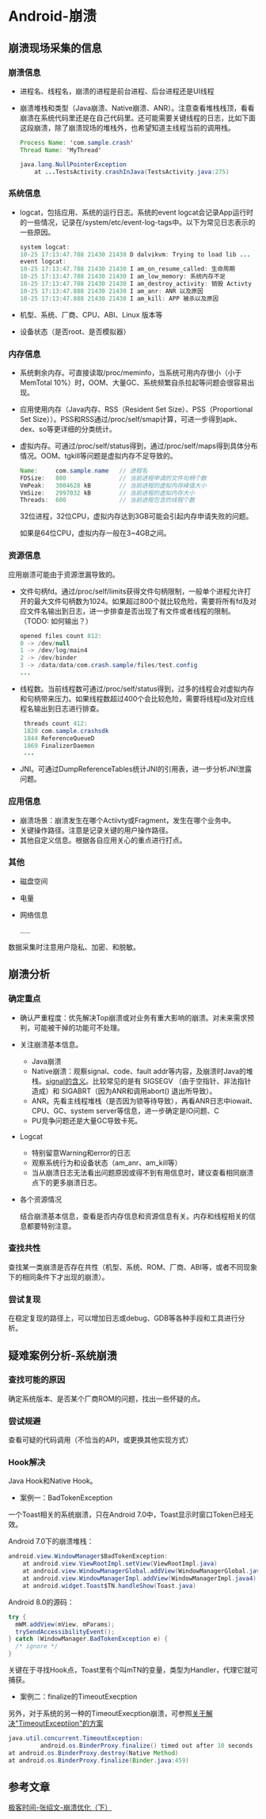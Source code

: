 # Android-崩溃

## 崩溃现场采集的信息

### 崩溃信息

- 进程名、线程名，崩溃的进程是前台进程、后台进程还是UI线程

- 崩溃堆栈和类型（Java崩溃、Native崩溃、ANR）。注意查看堆栈栈顶，看看崩溃在系统代码里还是在自己代码里。还可能需要关键线程的日志，比如下面这段崩溃，除了崩溃现场的堆栈外，也希望知道主线程当前的调用栈。

  ```java
  Process Name: 'com.sample.crash'
  Thread Name: 'MyThread'
  
  java.lang.NullPointerException
      at ...TestsActivity.crashInJava(TestsActivity.java:275)
  ```

### 系统信息

- logcat，包括应用、系统的运行日志。系统的event logcat会记录App运行时的一些情况，记录在/system/etc/event-log-tags中。以下为常见日志表示的一些原因。

  ```Java
  system logcat:
  10-25 17:13:47.788 21430 21430 D dalvikvm: Trying to load lib ... 
  event logcat:
  10-25 17:13:47.788 21430 21430 I am_on_resume_called: 生命周期
  10-25 17:13:47.788 21430 21430 I am_low_memory: 系统内存不足
  10-25 17:13:47.788 21430 21430 I am_destroy_activity: 销毁 Activty
  10-25 17:13:47.888 21430 21430 I am_anr: ANR 以及原因
  10-25 17:13:47.888 21430 21430 I am_kill: APP 被杀以及原因
  ```

  

- 机型、系统、厂商、CPU、ABI、Linux 版本等

- 设备状态（是否root、是否模拟器）

### 内存信息

- 系统剩余内存。可直接读取/proc/meminfo，当系统可用内存很小（小于MemTotal 10%）时，OOM、大量GC、系统频繁自杀拉起等问题会很容易出现。

- 应用使用内存（Java内存、RSS（Resident Set Size）、PSS（Proportional Set Size））。PSS和RSS通过/proc/self/smap计算，可进一步得到apk、dex、so等更详细的分类统计。

- 虚拟内存。可通过/proc/self/status得到，通过/proc/self/maps得到具体分布情况。OOM、tgkill等问题是虚拟内存不足导致的。

  ```Java
  Name:     com.sample.name   // 进程名
  FDSize:   800               // 当前进程申请的文件句柄个数
  VmPeak:   3004628 kB        // 当前进程的虚拟内存峰值大小
  VmSize:   2997032 kB        // 当前进程的虚拟内存大小
  Threads:  600               // 当前进程包含的线程个数
  ```

  32位进程，32位CPU，虚拟内存达到3GB可能会引起内存申请失败的问题。

  如果是64位CPU，虚拟内存一般在3~4GB之间。

### 资源信息

应用崩溃可能由于资源泄漏导致的。

- 文件句柄fd。通过/proc/self/limits获得文件句柄限制，一般单个进程允许打开的最大文件句柄数为1024。如果超过800个就比较危险，需要将所有fd及对应文件名输出到日志，进一步排查是否出现了有文件或者线程的限制。（TODO: 如何输出？）

  ```Java
  opened files count 812:
  0 -> /dev/null
  1 -> /dev/log/main4 
  2 -> /dev/binder
  3 -> /data/data/com.crash.sample/files/test.config
  ...
  ```

  

- 线程数。当前线程数可通过/proc/self/status得到，过多的线程会对虚拟内存和句柄带来压力。如果线程数超过400个会比较危险，需要将线程id及对应线程名输出到日志进行排查。

  ```Java
   threads count 412:               
   1820 com.sample.crashsdk                         
   1844 ReferenceQueueD                                             
   1869 FinalizerDaemon   
   ...  
  ```

- JNI。可通过DumpReferenceTables统计JNI的引用表，进一步分析JNI泄露问题。

### 应用信息

- 崩溃场景：崩溃发生在哪个Actiivty或Fragment，发生在哪个业务中。
- 关键操作路径。注意是记录关键的用户操作路径。
- 其他自定义信息。根据各自应用关心的重点进行打点。

### 其他

- 磁盘空间

- 电量

- 网络信息

  .....

数据采集时注意用户隐私、加密、和脱敏。

## 崩溃分析

### 确定重点

- 确认严重程度：优先解决Top崩溃或对业务有重大影响的崩溃。对未来需求预判，可能被干掉的功能可不处理。

- 关注崩溃基本信息。

  - Java崩溃
  - Native崩溃：观察signal、code、fault addr等内容，及崩溃时Java的堆栈。[signal的含义](https://www.mkssoftware.com/docs/man5/siginfo_t.5.asp "Title")。比较常见的是有 SIGSEGV （由于空指针、非法指针造成）和 SIGABRT（因为ANR和调用abort() 退出所导致）。
  - ANR。先看主线程堆栈（是否因为锁等待导致），再看ANR日志中iowait、CPU、GC、system server等信息，进一步确定是IO问题、C
  - PU竞争问题还是大量GC导致卡死。

- Logcat

  - 特别留意Warning和error的日志
  - 观察系统行为和设备状态（am_anr、am_kill等）
  - 当从崩溃日志无法看出问题原因或得不到有用信息时，建议查看相同崩溃点下的更多崩溃日志。

- 各个资源情况

  结合崩溃基本信息，查看是否内存信息和资源信息有关。内存和线程相关的信息都要特别注意。

### 查找共性

查找某一类崩溃是否存在共性（机型、系统、ROM、厂商、ABI等，或者不同现象下的相同条件下才出现的崩溃）。

### 尝试复现

在稳定复现的路径上，可以增加日志或debug、GDB等各种手段和工具进行分析。

## 疑难案例分析-系统崩溃

### 查找可能的原因

确定系统版本、是否某个厂商ROM的问题，找出一些怀疑的点。

### 尝试规避

查看可疑的代码调用（不恰当的API，或更换其他实现方式）

### Hook解决

Java Hook和Native Hook。

- 案例一：BadTokenException

一个Toast相关的系统崩溃，只在Android 7.0中，Toast显示时窗口Token已经无效。

Android 7.0下的崩溃堆栈：

```Java
android.view.WindowManager$BadTokenException: 
	at android.view.ViewRootImpl.setView(ViewRootImpl.java)
	at android.view.WindowManagerGlobal.addView(WindowManagerGlobal.java)
	at android.view.WindowManagerImpl.addView(WindowManagerImpl.java4)
	at android.widget.Toast$TN.handleShow(Toast.java)
```

Android 8.0的源码：

```Java
try {
  mWM.addView(mView, mParams);
  trySendAccessibilityEvent();
} catch (WindowManager.BadTokenException e) {
  /* ignore */
}
```

关键在于寻找Hook点，Toast里有个叫mTN的变量，类型为Handler，代理它就可捕获。



- 案例二：finalize的TimeoutExecption

另外，对于系统的另一种的TimeoutExecption崩溃，可参照[关于解决"TimeoutExceptiion"的方案](https://github.com/AndroidAdvanceWithGeektime/Chapter02)

```Java
java.util.concurrent.TimeoutException: 
         android.os.BinderProxy.finalize() timed out after 10 seconds
at android.os.BinderProxy.destroy(Native Method)
at android.os.BinderProxy.finalize(Binder.java:459)
```

## 参考文章

[极客时间-张绍文-崩溃优化（下）](https://time.geekbang.org/column/article/70966)

